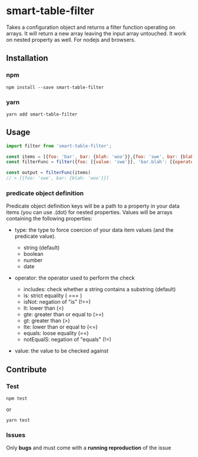 # smart-table-filter

Takes a configuration object and returns a filter function operating on arrays. It will return a new array leaving the input array untouched. It work on nested property as well. For nodejs and browsers.

## Installation

### npm

``npm install --save smart-table-filter``

### yarn

``yarn add smart-table-filter``

## Usage

```Javascript
import filter from 'smart-table-filter';

const items = [{foo: 'bar', bar: {blah: 'woo'}},{foo: 'swe', bar: {blah: 'woo'}},{foo: 'sweet', bar: {blah: 'wat'}}];
const filterFunc = filter({foo: [{value: 'swe'}], 'bar.blah': [{operator: 'is', value: 'woo'}]});

const output = filterFunc(items)
// > [{foo: 'swe', bar: {blah: 'woo'}}]
```

### predicate object definition

Predicate object definition keys will be a path to a property in your data items (you can use .(dot) for nested properties.
Values will be arrays containing the following properties:

* type: the type to force coercion of your data item values (and the predicate value).
    * string (default)
    * boolean
    * number
    * date

* operator: the operator used to perform the check
    * includes: check whether a string contains a substring (default)
    * is: strict equality ( === )
    * isNot: negation of "is" (!==)
    * lt: lower than (<)
    * gte: greater than or equal to (>=)
    * gt: greater than (>)
    * lte: lower than or equal to (<=)
    * equals: loose equality (==)
    * notEqualS: negation of "equals" (!=)
    
* value: the value to be checked against

## Contribute

### Test

``npm test``

or 

``yarn test``

### Issues

Only **bugs** and must come with a **running reproduction** of the issue

